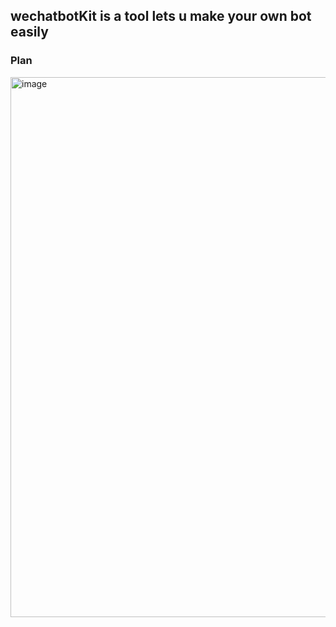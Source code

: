## wechatbotKit is a tool lets u make your own bot easily

### Plan
<img width="864" alt="image" src="https://github.com/wechatbotKit/.github/assets/13482835/b7d71869-fca9-4bf3-8b13-6f25ac921e6d">








